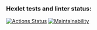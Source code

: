 ### Hexlet tests and linter status:
[![Actions Status](https://github.com/pobedinskiy/fullstack-javascript-project-4/actions/workflows/hexlet-check.yml/badge.svg)](https://github.com/pobedinskiy/fullstack-javascript-project-4/actions)
[![Maintainability](https://api.codeclimate.com/v1/badges/cf455a4614716ad9d855/maintainability)](https://codeclimate.com/github/pobedinskiy/fullstack-javascript-project-4/maintainability)
